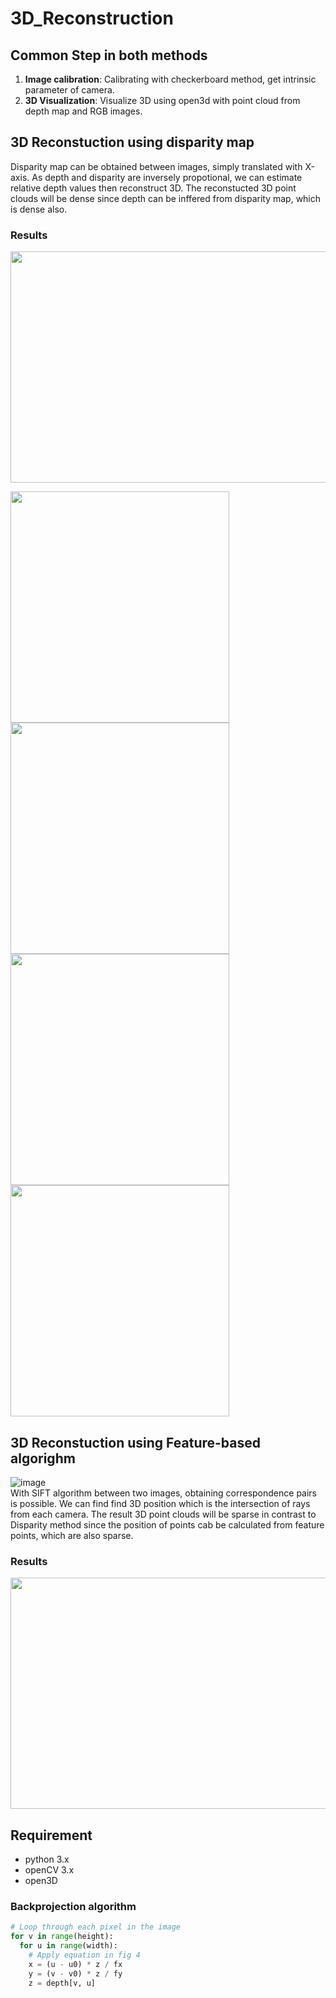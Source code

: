 # 3D_Reconstruction
## Common Step in both methods
1) **Image calibration**: Calibrating with checkerboard method, get intrinsic parameter of camera.
2) **3D Visualization**: Visualize 3D using open3d with point cloud from depth map and RGB images.

## 3D Reconstuction using disparity map
Disparity map can be obtained between images, simply translated with X-axis. As depth and disparity are inversely propotional, we can estimate relative depth values then reconstruct 3D. The reconstucted 3D point clouds will be dense since depth can be inffered from disparity map, which is dense also.

### Results
<img src="https://user-images.githubusercontent.com/50229148/125709736-857c5aa1-f431-48bd-846f-88ee052886b7.png"  width="700" height="370">

<img src="https://user-images.githubusercontent.com/50229148/125709808-0c0cd529-f0ed-4f10-97cb-a9bd4a25b6ab.png"  width="350" height="370" /><img src="https://user-images.githubusercontent.com/50229148/125709836-322bee24-a60a-45a2-a773-3deb9df739e2.png"  width="350" height="370">
<img src="https://user-images.githubusercontent.com/50229148/125710002-23587134-fb34-402e-a739-5037b166d4c4.png"  width="350" height="370" /><img src="https://user-images.githubusercontent.com/50229148/125710034-c254ec1e-19df-4098-9966-a810322a3c48.png"  width="350" height="370">

## 3D Reconstuction using Feature-based algorighm
![image](https://user-images.githubusercontent.com/50229148/198946804-b7d3d9b9-5810-41da-a382-019cb60c8dec.png)<br>
With SIFT algorithm between two images, obtaining correspondence pairs is possible. We can find find 3D position which is the intersection of rays from each camera. The result 3D point clouds will be sparse in contrast to Disparity method since the position of points cab be calculated from feature points, which are also sparse.

### Results
<img src="https://user-images.githubusercontent.com/50229148/125709736-857c5aa1-f431-48bd-846f-88ee052886b7.png"  width="700" height="370">

## Requirement
- python 3.x
- openCV 3.x
- open3D

### Backprojection algorithm
```python
# Loop through each pixel in the image  
for v in range(height):    
  for u in range(width):    
    # Apply equation in fig 4
    x = (u - u0) * z / fx
    y = (v - v0) * z / fy
    z = depth[v, u]
```


